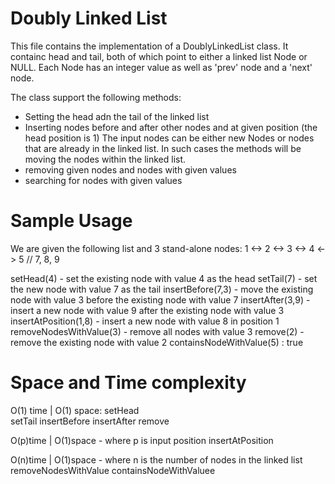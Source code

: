 # Doubly Linked List

This file contains the implementation of a DoublyLinkedList class.
It containc head and tail, both of which point to either a linked list Node or NULL.
Each Node has an integer value as well as 'prev' node and a 'next' node.

The class support the following methods: 
- Setting the head adn the tail of the linked list
- Inserting nodes before and after other nodes and at given position (the head position is 1)
The input nodes can be either new Nodes or nodes that are already in the linked list. In such cases the methods will be moving the nodes within the linked list.
- removing given nodes and nodes with given values
- searching for nodes with given values 



# Sample Usage

We are given the following list and 3 stand-alone nodes: 
1 <-> 2 <-> 3 <-> 4 <-> 5   //  7, 8, 9

setHead(4) - set the existing node with value 4 as the head
setTail(7) - set the new node with value 7 as the tail
insertBefore(7,3) - move the existing node with value 3 before the existing node with value 7
insertAfter(3,9) - insert a new node with value 9 after the existing node with value 3
insertAtPosition(1,8) - insert a new node with value 8 in position 1
removeNodesWithValue(3) - remove all nodes with value 3
remove(2) - remove the existing node with value 2
containsNodeWithValue(5) : true


# Space and Time complexity

O(1) time | O(1) space:
setHead  
setTail 
insertBefore 
insertAfter 
remove

O(p)time | O(1)space - where p is input position
insertAtPosition

O(n)time | O(1)space - where n is the number of nodes in the linked list
removeNodesWithValue
containsNodeWithValuee
